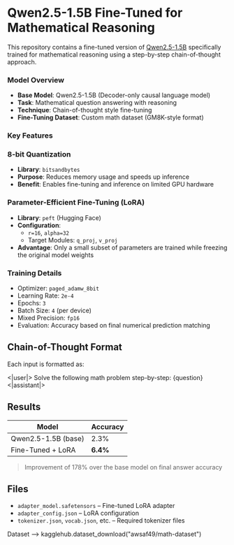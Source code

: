 # Qwen2.5-1.5B Fine-Tuned for Mathematical Reasoning

This repository contains a fine-tuned version of [Qwen2.5-1.5B](https://huggingface.co/Qwen/Qwen2.5-1.5B) specifically trained for mathematical reasoning using a step-by-step chain-of-thought approach.

### Model Overview

- **Base Model**: Qwen2.5-1.5B (Decoder-only causal language model)
- **Task**: Mathematical question answering with reasoning
- **Technique**: Chain-of-thought style fine-tuning
- **Fine-Tuning Dataset**: Custom math dataset (GM8K-style format)

### Key Features

### 8-bit Quantization
- **Library**: `bitsandbytes`
- **Purpose**: Reduces memory usage and speeds up inference
- **Benefit**: Enables fine-tuning and inference on limited GPU hardware

### Parameter-Efficient Fine-Tuning (LoRA)
- **Library**: `peft` (Hugging Face)
- **Configuration**:
  - `r=16`, `alpha=32`
  - Target Modules: `q_proj`, `v_proj`
- **Advantage**: Only a small subset of parameters are trained while freezing the original model weights

### Training Details
- Optimizer: `paged_adamw_8bit`
- Learning Rate: `2e-4`
- Epochs: `3`
- Batch Size: `4` (per device)
- Mixed Precision: `fp16`
- Evaluation: Accuracy based on final numerical prediction matching

##  Chain-of-Thought Format

Each input is formatted as:

<|user|>
Solve the following math problem step-by-step:
{question}
<|assistant|>

## Results

| Model           | Accuracy |
|----------------|----------|
| Qwen2.5-1.5B (base)   | 2.3%     |
| Fine-Tuned + LoRA | **6.4%**     |

>  Improvement of 178% over the base model on final answer accuracy

## Files

- `adapter_model.safetensors` – Fine-tuned LoRA adapter
- `adapter_config.json` – LoRA configuration
- `tokenizer.json`, `vocab.json`, etc. – Required tokenizer files



Dataset --> kagglehub.dataset_download("awsaf49/math-dataset")
                
